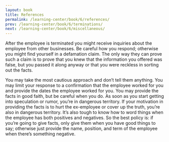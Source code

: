```yaml
---
layout: book
title: References
permalink: /learning-center/book/6/references/
prev: /learning-center/book/6/terminations/
next: /learning-center/book/6/miscellaneous/
---
```


After the employee is ter­mi­nated you might receive inquiries about the employee from other busi­nesses. Be care­ful how you respond; oth­er­wise you might find your­self in a defama­tion claim. The only way they can prove such a claim is to prove that you knew that the infor­ma­tion you offered was false, but you passed it along any­way or that you were reck­less in sort­ing out the facts.

You may take the most cau­tious approach and don’t tell them any­thing. You may limit your response to a con­fir­ma­tion that the employee worked for you and pro­vide the dates the employee worked for you. You may pro­vide the facts in good faith, but be care­ful when you do. As soon as you start get­ting into spec­u­la­tion or rumor, you’re in dan­ger­ous ter­ri­tory. If your moti­va­tion in pro­vid­ing the facts is to hurt the ex-employee or cover up the truth, you’re also in dan­ger­ous ter­ri­tory. It’s also tough to know how to word things when the employee has both pos­i­tives and neg­a­tives. So the best pol­icy is: if you’re going to give facts, only give them when you have good things to say; oth­er­wise just pro­vide the name, posi­tion, and term of the employee when there’s some­thing negative.